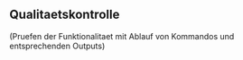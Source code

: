 ## Qualitaetskontrolle
(Pruefen der Funktionalitaet mit Ablauf von Kommandos und entsprechenden Outputs)
